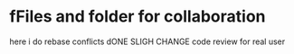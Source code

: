 # fFiles and folder for collaboration
 here i do rebase conflicts
 dONE SLIGH CHANGE
 code review for real user